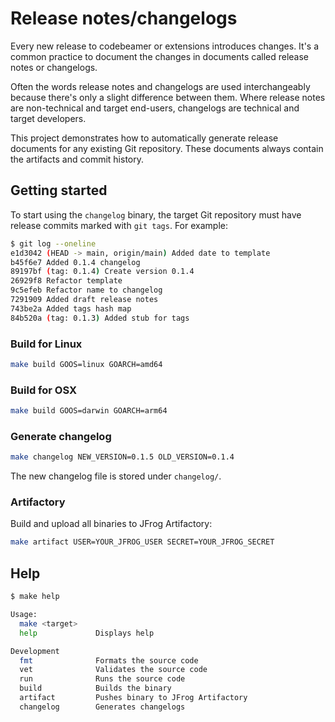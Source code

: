 # Release notes/changelogs

Every new release to codebeamer or extensions introduces changes. It's a common practice to document the changes in documents called release notes or changelogs.

Often the words release notes and changelogs are used interchangeably because there's only a slight difference between them. Where release notes are non-technical and target end-users, changelogs are technical and target developers.

This project demonstrates how to automatically generate release documents for any existing Git repository. These documents always contain the artifacts and commit history.

## Getting started

To start using the `changelog` binary, the target Git repository must have release commits marked with `git tags`. For example:

```bash
$ git log --oneline
e1d3042 (HEAD -> main, origin/main) Added date to template
b45f6e7 Added 0.1.4 changelog
89197bf (tag: 0.1.4) Create version 0.1.4
26929f8 Refactor template
9c5efeb Refactor name to changelog
7291909 Added draft release notes
743be2a Added tags hash map
84b520a (tag: 0.1.3) Added stub for tags
```

### Build for Linux

```bash
make build GOOS=linux GOARCH=amd64
```

### Build for OSX

```bash
make build GOOS=darwin GOARCH=arm64
```

### Generate changelog

```bash
make changelog NEW_VERSION=0.1.5 OLD_VERSION=0.1.4
```

The new changelog file is stored under `changelog/`.

### Artifactory

Build and upload all binaries to JFrog Artifactory:

```bash
make artifact USER=YOUR_JFROG_USER SECRET=YOUR_JFROG_SECRET
```

## Help

```bash
$ make help

Usage:
  make <target>
  help             Displays help

Development
  fmt              Formats the source code
  vet              Validates the source code
  run              Runs the source code
  build            Builds the binary
  artifact         Pushes binary to JFrog Artifactory
  changelog        Generates changelogs
```
